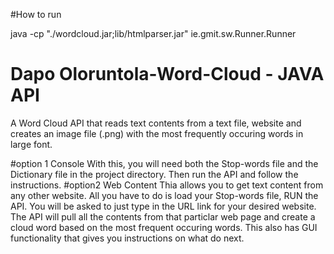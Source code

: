 
#How to run

java -cp "./wordcloud.jar;lib/htmlparser.jar" ie.gmit.sw.Runner.Runner

# Dapo Oloruntola-Word-Cloud - JAVA API
A Word Cloud API that reads text contents from a text file, website and creates an image file (.png) with the most frequently occuring words in large font.

#option 1
Console
  With this, you will need both the Stop-words file and the Dictionary file in the project directory. Then run the API and follow the      instructions.
#option2
 Web Content
  Thia allows you to get text content from any other website. All you have to do is load your Stop-words file, RUN the API. You will be    asked to just type in the URL link for your desired website. The API will pull all the contents from that particlar web page and create   a cloud word based on the most frequent occuring words. This also has GUI functionality that gives you instructions on what do next.
  
